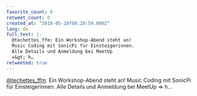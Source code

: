 ```yaml
---
favorite_count: 0
retweet_count: 0
created_at: "2018-05-28T08:20:59.000Z"
lang: de
full_text: |-
  @techettes_ffm: Ein Workshop-Abend steht an! 
  Music Coding mit SonicPi für Einsteigerinnen. 
  Alle Details und Anmeldung bei MeetUp 
  =&gt; h…
retweeted: true
---
```


[@techettes_ffm](https://twitter.com/techettes_ffm): Ein Workshop-Abend steht
an! Music Coding mit SonicPi für Einsteigerinnen. Alle Details und Anmeldung bei
MeetUp =&gt; h…
